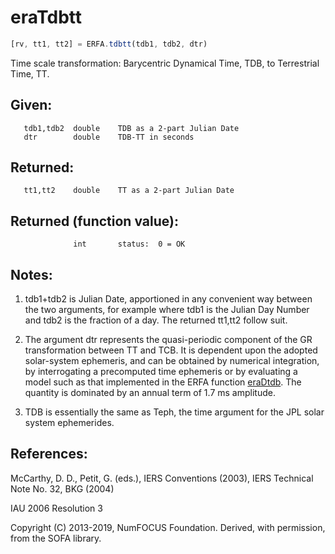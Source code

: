 # eraTdbtt

```js
[rv, tt1, tt2] = ERFA.tdbtt(tdb1, tdb2, dtr)
```

Time scale transformation:  Barycentric Dynamical Time, TDB, to
Terrestrial Time, TT.

## Given:
```
   tdb1,tdb2  double    TDB as a 2-part Julian Date
   dtr        double    TDB-TT in seconds
```

## Returned:
```
   tt1,tt2    double    TT as a 2-part Julian Date
```

## Returned (function value):
```
              int       status:  0 = OK
```

## Notes:

1) tdb1+tdb2 is Julian Date, apportioned in any convenient way
   between the two arguments, for example where tdb1 is the Julian
   Day Number and tdb2 is the fraction of a day.  The returned
   tt1,tt2 follow suit.

2) The argument dtr represents the quasi-periodic component of the
   GR transformation between TT and TCB.  It is dependent upon the
   adopted solar-system ephemeris, and can be obtained by numerical
   integration, by interrogating a precomputed time ephemeris or by
   evaluating a model such as that implemented in the ERFA function
   [eraDtdb][1].   The quantity is dominated by an annual term of 1.7 ms
   amplitude.

3) TDB is essentially the same as Teph, the time argument for the
   JPL solar system ephemerides.

## References:

   McCarthy, D. D., Petit, G. (eds.), IERS Conventions (2003),
   IERS Technical Note No. 32, BKG (2004)

   IAU 2006 Resolution 3

Copyright (C) 2013-2019, NumFOCUS Foundation.
Derived, with permission, from the SOFA library.


[1]: era.dtdb.md
